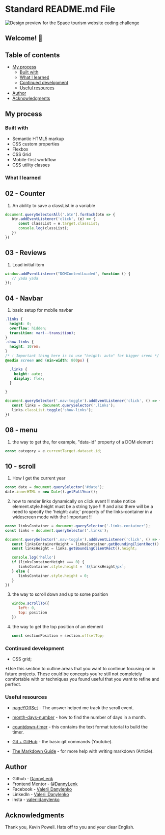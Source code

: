 # Standard README.md File

![Design preview for the Space tourism website coding challenge](./assets/preview.jpg)

## Welcome! 👋
## Table of contents

- [My process](#my-process)
  - [Built with](#built-with)
  - [What I learned](#what-i-learned)
  - [Continued development](#continued-development)
  - [Useful resources](#useful-resources)
- [Author](#author)
- [Acknowledgments](#acknowledgments)

## My process

### Built with

- Semantic HTML5 markup
- CSS custom properties
- Flexbox
- CSS Grid
- Mobile-first workflow
- CSS utility classes


### What I learned

## 02 - Counter

1) An ability to save a classList in a variable

```js
document.querySelectorAll('.btn').forEach(btn => {
   btn.addEventListener('click', (e) => {
      const classList = e.target.classList;
      console.log(classList);
   })
})
```

## 03 - Reviews

1) Load initial item

```js
window.addEventListener("DOMContentLoaded", function () {
   // yada yada
});
```

## 04 - Navbar

1) basic setup for mobile navbar

```css
.links {
  height: 0;
  overflow: hidden;
  transition: var(--transition);
}
.show-links {
  height: 10rem;
}
/* ! Important thing here is to use "height: auto" for bigger sreen */
@media screen and (min-width: 800px) {

  .links {
    height: auto;
    display: flex;
  }

}
```

```js
document.querySelector('.nav-toggle').addEventListener('click', () => {
   const links = document.querySelector('.links');
   links.classList.toggle('show-links');
})
```

## 08 - menu

1) the way to get the, for example, "data-id" property of a DOM element

```js
const category = e.currentTarget.dataset.id;
```

## 10 - scroll

1) How I get the current year

```js
const date = document.querySelector('#date');
date.innerHTML = new Date().getFullYear();
```

2) how to render links dynamically on click event
!! make notice element.style.height must be a string type !!
!! and also there will be a need to specify the 'height: auto;' property of the links-container in a widescreen mode with the !important !!

```js
const linksContainer = document.querySelector('.links-container');
const links = document.querySelector('.links');

document.querySelector('.nav-toggle').addEventListener('click', () => {
   const linksContainerHeight = linksContainer.getBoundingClientRect().height;
   const linksHeight = links.getBoundingClientRect().height;

   console.log('hello')
   if (linksContainerHeight === 0) {
      linksContainer.style.height = `${linksHeight}px`;
   } else {
      linksContainer.style.height = 0;
   }
})
```

3) the way to scroll down and up to some position

```js
   window.scrollTo({
      left: 0,
      top: position
   })
```

4) the way to get the top position of an element

```js
   const sectionPosition = section.offsetTop;
```



### Continued development

* CSS grid;

*Use this section to outline areas that you want to continue focusing on in future projects. These could be concepts you're still not completely comfortable with or techniques you found useful that you want to refine and perfect.

### Useful resources

- [pageYOffSet](https://stackoverflow.com/a/28144651/16906724) - The answer helped me track the scroll event.
- [month-days-number](https://stackoverflow.com/a/1184359/16906724) - how to find the number of days in a month.
- [countdown-timer](https://www.educative.io/edpresso/how-to-create-a-countdown-timer-using-javascript) - this contains the text format tutorial to build the timer.

- [Git + GitHub](https://www.youtube.com/watch?v=RGOj5yH7evk) - the basic git commands (Youtube).
- [The Markdown Guide](https://www.markdownguide.org/) - for more help with writing markdown (Article).

## Author

- Github - [DannyLenk](https://github.com/DannyLenk)
- Frontend Mentor - [@DannyLenk](https://www.frontendmentor.io/profile/DannyLenk)
- Facebook - [Valerii Danylenko](https://www.facebook.com/valerii.danylenko)
- LinkedIn - [Valerii Danylenko](https://www.linkedin.com/in/valerii-danylenko-74379212b)
- insta - [valeriidanylenko](https://www.instagram.com/valeriidanylenko/?hl=ru)

## Acknowledgments

Thank you, Kevin Powell. Hats off to you and your clear English.